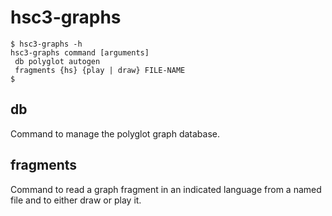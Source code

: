 # hsc3-graphs

~~~~
$ hsc3-graphs -h
hsc3-graphs command [arguments]
 db polyglot autogen
 fragments {hs} {play | draw} FILE-NAME
$
~~~~

## db

Command to manage the polyglot graph database.

## fragments

Command to read a graph fragment in an indicated language from a named
file and to either draw or play it.
